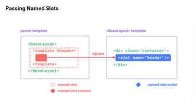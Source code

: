 #### Passing Named Slots

<img src="slides/vue-slots/images/named-slots.png" />


<aside class="notes">
</aside>

